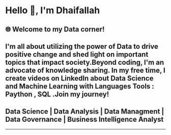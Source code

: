  # Hello 👋, I'm Dhaifallah

## 🌐 Welcome to my Data corner!
## I'm all about utilizing the power of Data to drive positive change and shed light on important topics that impact society.Beyond coding, I'm an advocate of knowledge sharing. In my free time, I create videos on LinkedIn about Data Science and Machine Learning with Languages Tools : Paython , SQL .Join my journey!
## Data Science | Data Analysis | Data Managment | Data Governance | Business Intelligence Analyst



---

